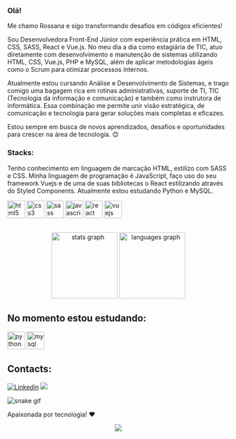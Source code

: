 ### Olá! 
Me chamo Rossana e sigo transformando desafios em códigos eficientes!

Sou Desenvolvedora Front-End Júnior com experiência prática em HTML, CSS, SASS, React e Vue.js. No meu dia a dia como estagiária de TIC, atuo diretamente com desenvolvimento e manutenção de sistemas utilizando HTML, CSS, Vue.js, PHP e MySQL, além de aplicar metodologias ágeis como o Scrum para otimizar processos internos.

Atualmente estou cursando Análise e Desenvolvimento de Sistemas, e trago comigo uma bagagem rica em rotinas administrativas, suporte de TI, TIC (Tecnologia da informação e comunicação) e também como instrutora de informática. Essa combinação me permite unir visão estratégica,  de comunicação e tecnologia para gerar soluções mais completas e eficazes.

Estou sempre em busca de novos aprendizados, desafios e oportunidades para crescer na área de tecnologia. 😊


### Stacks:
Tenho conhecimento em linguagem de marcação HTML, estilizo com SASS e CSS. Minha linguagem de programação é JavaScript, faço uso do seu framework Vuejs e de uma de suas bibliotecas o React estilizando através do Styled Components. Atualmente estou estudando Python e MySQL.


<div align="left">
  <img src="https://cdn.jsdelivr.net/gh/devicons/devicon/icons/html5/html5-original.svg" height="40" alt="html5 logo" />
  <img src="https://cdn.jsdelivr.net/gh/devicons/devicon/icons/css3/css3-original.svg" height="40" alt="css3 logo"  />
  <img src="https://cdn.jsdelivr.net/gh/devicons/devicon/icons/sass/sass-original.svg" height="40" alt="sass logo"  />
  <img src="https://cdn.jsdelivr.net/gh/devicons/devicon/icons/javascript/javascript-original.svg" height="40" alt="javascript logo"  />
  <img src="https://cdn.jsdelivr.net/gh/devicons/devicon/icons/react/react-original.svg" height="40" alt="react logo"  />
 <img src="https://cdn.jsdelivr.net/gh/devicons/devicon/icons/vuejs/vuejs-original.svg" height="40" alt="vuejs logo"  />
 <!-- <img src="https://cdn.jsdelivr.net/gh/devicons/devicon/icons/python/python-original.svg" height="40" alt="python logo"  /> -->
</div>

##

<div align="center">
  <img src="https://github-readme-stats.vercel.app/api?username=RossanaFrouf&hide_title=false&hide_rank=false&show_icons=true&include_all_commits=true&count_private=true&disable_animations=false&theme=dracula&locale=en&hide_border=false&order=1" height="150" alt="stats graph"  />
  <img src="https://github-readme-stats.vercel.app/api/top-langs?username=RossanaFrouf&locale=en&hide_title=false&layout=compact&card_width=320&langs_count=5&theme=dracula&hide_border=false&order=2" height="150" alt="languages graph"  />
</div>

## No momento estou estudando:

<div align="left">
 <!-- <img src="https://cdn.jsdelivr.net/gh/devicons/devicon/icons/php/php-original.svg" height="40" alt="php logo"  /> 
 <!-- <img src="https://cdn.jsdelivr.net/gh/devicons/devicon/icons/react/react-original.svg" height="40" alt="react logo"  /> -->
 <!-- <img src="https://cdn.jsdelivr.net/gh/devicons/devicon/icons/vuejs/vuejs-original.svg" height="40" alt="vuejs logo"  /> -->
 <img src="https://cdn.jsdelivr.net/gh/devicons/devicon/icons/python/python-original.svg" height="40" alt="python logo"  /> 
<img src="https://cdn.jsdelivr.net/gh/devicons/devicon/icons/mysql/mysql-original.svg" height="40" alt="mysql logo"  /> 
</div>


## Contacts:
[![Linkedin](https://img.shields.io/badge/LinkedIn-0077B5?style=for-the-badge&logo=linkedin&logoColor=white)](https://www.linkedin.com/in/rossana-frouf-programadora/)
<a href = "mailto:contato.rafaelalexandrino@gmail.com"> <img src="https://img.shields.io/badge/-Gmail-%23333?style=for-the-badge&logo=gmail&logoColor=white" target="_blank"></a>

 ![snake gif](https://github.com/your-user-name/rossanafrouf/blob/output/github-contribution-grid-snake.gif)


Apaixonada por tecnologia! ❤️


<div align="center">
  <img src="https://profile-counter.glitch.me/RossanaFrouf/count.svg?"  />
</div>
